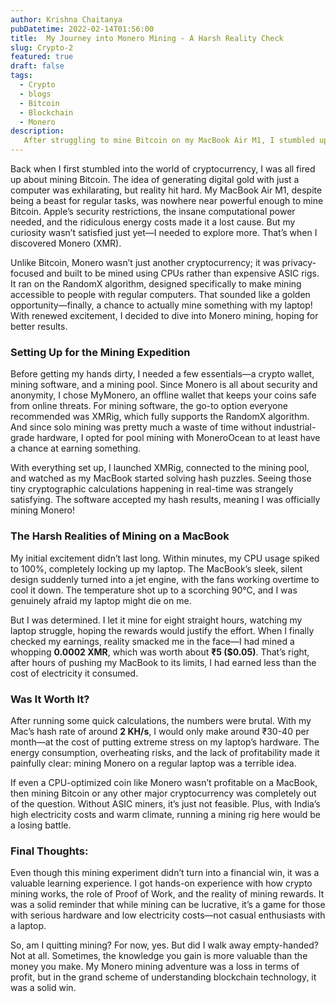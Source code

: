```yaml
---
author: Krishna Chaitanya
pubDatetime: 2022-02-14T01:56:00
title:  My Journey into Monero Mining - A Harsh Reality Check
slug: Crypto-2
featured: true
draft: false
tags:
  - Crypto
  - blogs
  - Bitcoin
  - Blockchain
  - Monero
description:
   After struggling to mine Bitcoin on my MacBook Air M1, I stumbled upon Monero (XMR)—a CPU-friendly cryptocurrency using the RandomX algorithm. Excited to give mining another shot, I set up my wallet, installed XMRig, and joined a mining pool. But what started as an experiment quickly turned into a battle against overheating, high CPU usage, and painfully low rewards. After hours of mining, I earned just a few cents—barely enough to cover my laptop’s electricity cost. This adventure proved that mining on a regular laptop isn’t worth it, but the experience? A priceless lesson in crypto mining. 
---
```


Back when I first stumbled into the world of cryptocurrency, I was all fired up about mining Bitcoin. The idea of generating digital gold with just a computer was exhilarating, but reality hit hard. My MacBook Air M1, despite being a beast for regular tasks, was nowhere near powerful enough to mine Bitcoin. Apple’s security restrictions, the insane computational power needed, and the ridiculous energy costs made it a lost cause. But my curiosity wasn’t satisfied just yet—I needed to explore more. That’s when I discovered Monero (XMR).

Unlike Bitcoin, Monero wasn’t just another cryptocurrency; it was privacy-focused and built to be mined using CPUs rather than expensive ASIC rigs. It ran on the RandomX algorithm, designed specifically to make mining accessible to people with regular computers. That sounded like a golden opportunity—finally, a chance to actually mine something with my laptop! With renewed excitement, I decided to dive into Monero mining, hoping for better results.

### **Setting Up for the Mining Expedition**

Before getting my hands dirty, I needed a few essentials—a crypto wallet, mining software, and a mining pool. Since Monero is all about security and anonymity, I chose MyMonero, an offline wallet that keeps your coins safe from online threats. For mining software, the go-to option everyone recommended was XMRig, which fully supports the RandomX algorithm. And since solo mining was pretty much a waste of time without industrial-grade hardware, I opted for pool mining with MoneroOcean to at least have a chance at earning something.

With everything set up, I launched XMRig, connected to the mining pool, and watched as my MacBook started solving hash puzzles. Seeing those tiny cryptographic calculations happening in real-time was strangely satisfying. The software accepted my hash results, meaning I was officially mining Monero!

### **The Harsh Realities of Mining on a MacBook**

My initial excitement didn’t last long. Within minutes, my CPU usage spiked to 100%, completely locking up my laptop. The MacBook’s sleek, silent design suddenly turned into a jet engine, with the fans working overtime to cool it down. The temperature shot up to a scorching 90°C, and I was genuinely afraid my laptop might die on me.

But I was determined. I let it mine for eight straight hours, watching my laptop struggle, hoping the rewards would justify the effort. When I finally checked my earnings, reality smacked me in the face—I had mined a whopping **0.0002 XMR**, which was worth about **₹5 ($0.05)**. That’s right, after hours of pushing my MacBook to its limits, I had earned less than the cost of electricity it consumed.

### **Was It Worth It?**

After running some quick calculations, the numbers were brutal. With my Mac’s hash rate of around **2 KH/s**, I would only make around ₹30-40 per month—at the cost of putting extreme stress on my laptop’s hardware. The energy consumption, overheating risks, and the lack of profitability made it painfully clear: mining Monero on a regular laptop was a terrible idea.

If even a CPU-optimized coin like Monero wasn’t profitable on a MacBook, then mining Bitcoin or any other major cryptocurrency was completely out of the question. Without ASIC miners, it’s just not feasible. Plus, with India’s high electricity costs and warm climate, running a mining rig here would be a losing battle.

### **Final Thoughts:**

Even though this mining experiment didn’t turn into a financial win, it was a valuable learning experience. I got hands-on experience with how crypto mining works, the role of Proof of Work, and the reality of mining rewards. It was a solid reminder that while mining can be lucrative, it’s a game for those with serious hardware and low electricity costs—not casual enthusiasts with a laptop.

So, am I quitting mining? For now, yes. But did I walk away empty-handed? Not at all. Sometimes, the knowledge you gain is more valuable than the money you make. My Monero mining adventure was a loss in terms of profit, but in the grand scheme of understanding blockchain technology, it was a solid win.